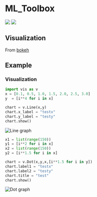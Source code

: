 # ML_Toolbox

![](https://img.shields.io/badge/language-python3.6-5FA8E7.svg?style=flat-square)
[![](https://img.shields.io/badge/codebeat-A-brightgreen.svg?style=flat-square)](https://codebeat.co/projects/github-com-fredliang44-ml_toolbox-master)


## Visualization
From [bokeh](https://bokeh.pydata.org)

## Example

### Visualization



```python
import vis as v
x = [0.1, 0.5, 1.0, 1.5, 2.0, 2.5, 3.0]
y  = [i**4 for i in x]

chart = v.Line(x,y)
chart.x_label = "testx"
chart.y_label = "testy"
chart.show()
```

![Line graph](https://img.l-do.cn/line.png-github)

```python
x1 = list(range(150))
y1 = [i**2 for i in x]
x2 = list(range(150))
y2 = [i**1.5 for i in x]

chart = v.Dot(x,y,x,[i**1.5 for i in y])
chart.label1 = "testx"
chart.label2 = "testy"
chart.title = "test"
chart.show()
```

![Dot graph](https://img.l-do.cn/dot.png-github)

